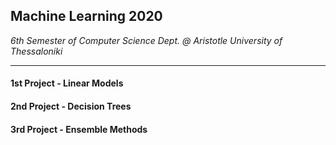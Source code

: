 ## Machine Learning 2020
*6th Semester of Computer Science Dept. @ Aristotle University of Thessaloniki*
___
#### 1st Project - Linear Models

#### 2nd Project - Decision Trees 

#### 3rd Project - Ensemble Methods
